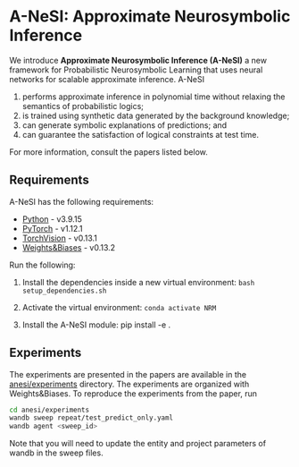 # A-NeSI: Approximate Neurosymbolic Inference

We introduce **Approximate Neurosymbolic Inference (A-NeSI)** a new framework for Probabilistic Neurosymbolic Learning that uses neural networks for scalable approximate inference. A-NeSI 
1. performs approximate inference in polynomial time without relaxing the semantics of probabilistic logics; 
2. is trained using synthetic data generated by the background knowledge; 
3. can generate symbolic explanations of predictions; and 
4. can guarantee the satisfaction of logical constraints at test time. 

For more information, consult the papers listed below.

## Requirements

A-NeSI has the following requirements:

* [Python](https://www.python.org/) - v3.9.15
* [PyTorch](https://pytorch.org/) - v1.12.1
* [TorchVision](https://pytorch.org/vision/stable/index.html) - v0.13.1
* [Weights&Biases](https://wandb.ai/) - v0.13.2

Run the following:

1. Install the dependencies inside a new virtual environment: `bash setup_dependencies.sh`

2. Activate the virtual environment: `conda activate NRM`

3. Install the A-NeSI module: pip install -e .

## Experiments

The experiments are presented in the papers are available in the [anesi/experiments](anesi/experiments) directory. The experiments are organized with Weights&Biases. To reproduce the experiments from the paper, run
```bash
cd anesi/experiments
wandb sweep repeat/test_predict_only.yaml
wandb agent <sweep_id>
```
Note that you will need to update the entity and project parameters of wandb in the sweep files. 

